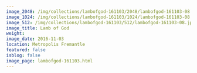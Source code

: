 ```yaml
---
image_2048: /img/collections/lambofgod-161103/2048/lambofgod-161103-08.jpg
image_1024: /img/collections/lambofgod-161103/1024/lambofgod-161103-08.jpg
image_512: /img/collections/lambofgod-161103/512/lambofgod-161103-08.jpg
image_title: Lamb of God
weight: 
image_date: 2016-11-03
location: Metropolis Fremantle
featured: false
isblog: false
image_page: lambofgod-161103.html
---
```

